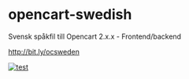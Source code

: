 # opencart-swedish
Svensk spåkfil till Opencart 2.x.x - Frontend/backend

http://bit.ly/ocsweden

<a href="https://www.paypal.com/cgi-bin/webscr?cmd=_s-xclick&hosted_button_id=2Z6E8XFFCUQ7W"> ![test](https://www.paypalobjects.com/sv_SE/SE/i/btn/btn_donateCC_LG.gif "Good cause")</a>
